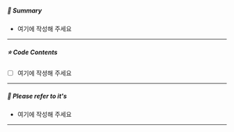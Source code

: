 ##### **📘 Summary**

- 여기에 작성해 주세요

------

##### **⭐ Code Contents**

- [ ] 여기에 작셩해 주세요

------

##### **📜 Please refer to it's**

* 여기에 작성해 주세요

------

